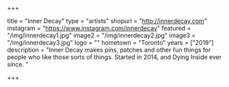 +++

title = "Inner Decay"
type = "artists"
shopurl = "http://innerdecay.com"
instagram = "https://www.instagram.com/innerdecay"
featured = "/img/innerdecay1.jpg"
image2 = "/img/innerdecay2.jpg"
image3 = "/img/innerdecay3.jpg"
logo = ""
hometown = "Toronto"
years = ["2019"]
description = "Inner Decay makes pins, patches and other fun things for people who like those sorts of things. Started in 2014, and Dying Inside ever since. "

+++
